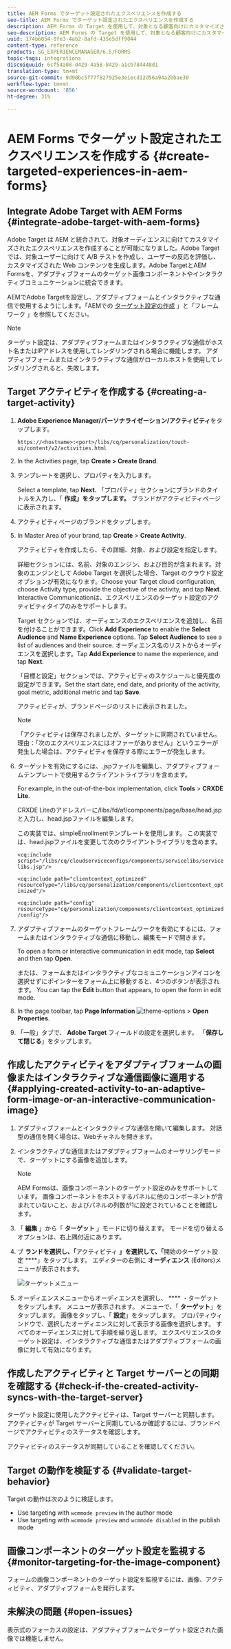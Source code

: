 ```yaml
---
title: AEM Forms でターゲット設定されたエクスペリエンスを作成する
seo-title: AEM Forms でターゲット設定されたエクスペリエンスを作成する
description: AEM Forms の Target を使用して、対象となる顧客向けにカスタマイズされたエクスペリエンスを作成します。
seo-description: AEM Forms の Target を使用して、対象となる顧客向けにカスタマイズされたエクスペリエンスを作成します。
uuid: 174b6054-8fe3-4ab2-8afd-435e5dff9044
content-type: reference
products: SG_EXPERIENCEMANAGER/6.5/FORMS
topic-tags: integrations
discoiquuid: 6cf54a08-d429-4a58-8429-a1cb784448d1
translation-type: tm+mt
source-git-commit: 9d90bc5f77f827925e3e1ecd12d56a94a2bbae30
workflow-type: tm+mt
source-wordcount: '856'
ht-degree: 31%

---
```



# AEM Forms でターゲット設定されたエクスペリエンスを作成する {#create-targeted-experiences-in-aem-forms}

## Integrate Adobe Target with AEM Forms {#integrate-adobe-target-with-aem-forms}

Adobe Target は AEM と統合されて、対象オーディエンスに向けてカスタマイズされたエクスペリエンスを作成することが可能になりました。Adobe Target では、対象ユーザーに向けて A/B テストを作成し、ユーザーの反応を評価し、カスタマイズされた Web コンテンツを生成します。Adobe TargetとAEM Formsを、アダプティブフォームのターゲット画像コンポーネントやインタラクティブコミュニケーションに統合できます。

AEMでAdobe Targetを設定し、アダプティブフォームとインタラクティブな通信で使用するようにします。「AEMでの [ターゲット設定の作成](/help/sites-administering/target.md) 」と「フレームワーク [](/help/sites-administering/target.md)」を参照してください。

>[!NOTE]
>
>ターゲット設定は、アダプティブフォームまたはインタラクティブな通信がホスト名またはIPアドレスを使用してレンダリングされる場合に機能します。 アダプティブフォームまたはインタラクティブな通信がローカルホストを使用してレンダリングされると、失敗します。

## Target アクティビティを作成する {#creating-a-target-activity}

1. **Adobe Experience Manager/パーソナライゼーション/アクティビティ**&#x200B;をタップします。

   `https://<hostname>:<port>/libs/cq/personalization/touch-ui/content/v2/activities.html`

1. In the Activities page, tap **Create > Create Brand**.
1. テンプレートを選択し、プロパティを入力します。

   Select a template, tap **Next.** 「プロパティ」セクションにブランドのタイトルを入力し、「 **作成」をタップします。**
ブランドがアクティビティページに表示されます。

1. アクティビティページのブランドをタップします。
1. In Master Area of your brand, tap **Create** > **Create Activity**.

   アクティビティを作成したら、その詳細、対象、および設定を指定します。

   詳細セクションには、名前、対象のエンジン、および目的が含まれます。対象のエンジンとして Adobe Target を選択した場合、Target のクラウド設定オプションが有効になります。Choose your Target cloud configuration, choose Activity type, provide the objective of the activity, and tap **Next**. Interactive Communicationは、エクスペリエンスのターゲット設定のアクティビティタイプのみをサポートします。

   Target セクションでは、オーディエンスのエクスペリエンスを追加し、名前を付けることができます。Click **Add Experience** to enable the **Select Audience** and **Name Experience** options. Tap **Select Audience** to see a list of audiences and their source. オーディエンス名のリストからオーディエンスを選択します。Tap **Add Experience** to name the experience, and tap **Next**.

   「目標と設定」セクションでは、アクティビティのスケジュールと優先度の設定ができます。Set the start date, end date, and priority of the activity, goal metric, additional metric and tap **Save**.

   アクティビティが、ブランドページのリストに表示されました。

   >[!NOTE]
   >
   >「アクティビティは保存されましたが、ターゲットに同期されていません。 理由：「次のエクスペリエンスにはオファーがありません」というエラーが発生した場合は、アクティビティを保存する際にエラーが発生します。

1. ターゲットを有効にするには、.jspファイルを編集し、アダプティブフォームテンプレートで使用するクライアントライブラリを含めます。

   For example, in the out-of-the-box implementation, click **Tools** >  **CRXDE Lite**.

   CRXDE Liteのアドレスバーに/libs/fd/af/components/page/base/head.jspと入力し、head.jspファイルを編集します。

   この実装では、simpleEnrollmentテンプレートを使用します。 この実装では、head.jspファイルを変更して次のクライアントライブラリを含めます。

   `<cq:include script="/libs/cq/cloudserviceconfigs/components/servicelibs/servicelibs.jsp"/>`

   `<cq:include path="clientcontext_optimized" resourceType="/libs/cq/personalization/components/clientcontext_optimized"/>`

   `<cq:include path="config" resourceType="cq/personalization/components/clientcontext_optimized/config"/>`

1. アダプティブフォームのターゲットフレームワークを有効にするには、フォームまたはインタラクティブな通信に移動し、編集モードで開きます。

   To open a form or interactive communication in edit mode, tap **Select** and then tap **Open**.

   または、フォームまたはインタラクティブなコミュニケーションアイコンを選択せずにポインターをフォーム上に移動すると、4つのボタンが表示されます。 You can tap the **Edit** button that appears, to open the form in edit mode.

1. In the page toolbar, tap **Page Information** ![theme-options](assets/theme-options.png) > **Open Properties**.
1. 「一般」タブで、 **Adobe Target** フィールドの設定を選択します。 「**保存して閉じる**」をタップします。

## 作成したアクティビティをアダプティブフォームの画像またはインタラクティブな通信画像に適用する {#applying-created-activity-to-an-adaptive-form-image-or-an-interactive-communication-image}

1. アダプティブフォームとインタラクティブな通信を開いて編集します。 対話型の通信を開く場合は、Webチャネルを開きます。

1. インタラクティブな通信またはアダプティブフォームのオーサリングモードで、ターゲットにする画像を追加します。

   >[!NOTE]
   >
   >AEM Formsは、画像コンポーネントのターゲット設定のみをサポートしています。 画像コンポーネントをホストするパネルに他のコンポーネントが含まれていないこと、およびパネルの列数が1に設定されていることを確認します。

1. 「 **編集** 」から「 **ターゲット** 」モードに切り替えます。 モードを切り替えるオプションは、右上隅付近にあります。
1. ブ **ランドを選択し、「**&#x200B;アクティビティ **」を選択して、「**&#x200B;開始のターゲット設定 ****」をタップします。 エディターの右側に **オーディエンス** (Editors)メニューが表示されます。

   ![ターゲットメニュー](assets/targeting-menu.png)

1. オーディエンスメニューからオーディエンスを選択し、 **** ・ターゲットをタップします。 メニューが表示されます。 メニューで、「 **ターゲット**」をタップします。 画像をタップし、「 **設定**」をタップします。 プロパティウィンドウで、選択したオーディエンスに対して表示する画像を選択します。 すべてのオーディエンスに対して手順を繰り返します。 エクスペリエンスのターゲット設定は、インタラクティブな通信またはアダプティブフォームの画像に対して有効になります。

## 作成したアクティビティと Target サーバーとの同期を確認する {#check-if-the-created-activity-syncs-with-the-target-server}

ターゲット設定に使用したアクティビティは、Target サーバーと同期します。アクティビティが Target サーバーと同期しているか確認するには、ブランドページでアクティビティのステータスを確認します。

アクティビティのステータスが同期していることを確認してください。

## Target の動作を検証する {#validate-target-behavior}

Target の動作は次のように検証します。

* Use targeting with `wcmmode preview` in the author mode
* Use targeting with `wcmmode preview` and `wcmmode disabled` in the publish mode

## 画像コンポーネントのターゲット設定を監視する {#monitor-targeting-for-the-image-component}

フォームの画像コンポーネントのターゲット設定を監視するには、画像、アクティビティ、アダプティブフォームを発行します。

## 未解決の問題 {#open-issues}

表示式のフォーカスの設定は、アダプティブフォームでターゲット設定された画像では機能しません。

